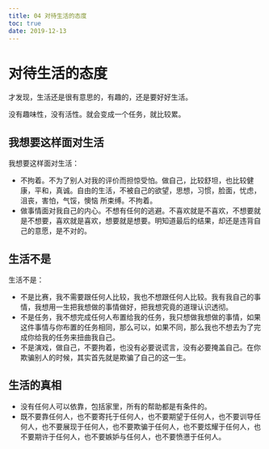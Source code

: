 ```yaml
---
title: 04 对待生活的态度
toc: true
date: 2019-12-13
---
```


# 对待生活的态度


才发现，生活还是很有意思的，有趣的，还是要好好生活。

没有趣味性，没有活性。就会变成一个任务，就比较累。


## 我想要这样面对生活

我想要这样面对生活：

- 不拘着。不为了别人对我的评价而担惊受怕。做自己，比较舒坦，也比较健康，平和，真诚。自由的生活，不被自己的欲望，思想，习惯，脸面，忧虑，沮丧，害怕，气馁，懊恼 所束缚。不拘着。
- 做事情面对我自己的内心。不想有任何的逃避。不喜欢就是不喜欢，不想要就是不想要，喜欢就是喜欢，想要就是想要。明知道最后的结果，却还是违背自己的意愿，是不对的。






## 生活不是

生活不是：

- 不是比赛，我不需要跟任何人比较，我也不想跟任何人比较。我有我自己的事情，我想用一生把我想做的事情做好，把我想究竟的道理认识透彻。
- 不是任务，我不想完成任何人布置给我的任务，我只想做我想做的事情，如果这件事情与你布置的任务相同，那么可以，如果不同，那么我也不想去为了完成你给我的任务来扭曲我自己。
- 不是演戏，做自己，不要拘着，也没有必要说谎言，没有必要掩盖自己。在你欺骗别人的时候，其实首先就是欺骗了自己的这一生。


## 生活的真相

- 没有任何人可以依靠，包括家里，所有的帮助都是有条件的。
- 既不要靠任何人，也不要寄托于任何人，也不要期望于任何人，也不要训导任何人，也不要展现于任何人，也不要欺骗于任何人，也不要炫耀于任何人，也不要期许于任何人，也不要嫉妒与任何人，也不要愤懑于任何人。
